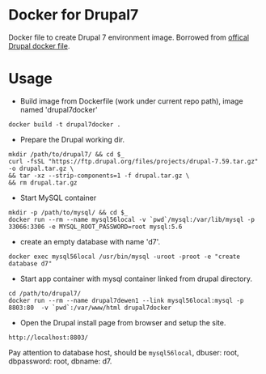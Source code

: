 # Docker for Drupal7
Docker file to create Drupal 7 environment image. Borrowed from [offical Drupal docker file](https://github.com/docker-library/drupal/tree/ff8962fc943001457c6919fa42e3d875b9fab9f7/7/apache).

# Usage
* Build image from Dockerfile (work under current repo path), image named 'drupal7docker'
```
docker build -t drupal7docker .
```
* Prepare the Drupal working dir.
```
mkdir /path/to/drupal7/ && cd $_
curl -fsSL "https://ftp.drupal.org/files/projects/drupal-7.59.tar.gz" -o drupal.tar.gz \
&& tar -xz --strip-components=1 -f drupal.tar.gz \
&& rm drupal.tar.gz
```
* Start MySQL container
```
mkdir -p /path/to/mysql/ && cd $_
docker run --rm --name mysql56local -v `pwd`/mysql:/var/lib/mysql -p 33066:3306 -e MYSQL_ROOT_PASSWORD=root mysql:5.6
```
* create an empty database with name 'd7'.
```
docker exec mysql56local /usr/bin/mysql -uroot -proot -e "create database d7"
```
* Start app container with mysql container linked from drupal directory.
```
cd /path/to/drupal7/
docker run --rm --name drupal7dewen1 --link mysql56local:mysql -p 8803:80  -v `pwd`:/var/www/html drupal7docker
```
* Open the Drupal install page from browser and setup the site.
```
http://localhost:8803/
```
Pay attention to database host, should be `mysql56local`, dbuser: root, dbpassword: root, dbname: d7.
